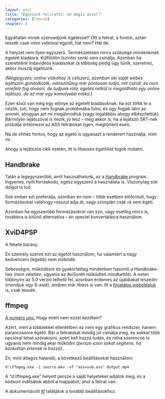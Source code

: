 ```yaml
---
layout: post
title: "Égessünk feliratot: de mégis mivel?"
categories: [fansub]
chapter: 4
---
```


Egyáltalán minek szenvedjünk égetéssel? Ott a felirat, a fontok, aztán tessék csak vinni videóval együtt, hát nem? Hát de.


A helyzet nem ilyen egyszerű. Természetesen nincs szüksége mindenkinek égetett kiadásra. Külföldön (szinte) senki sem csinálja. Azonban ha szeretnénk Indavideós kiadásokat (a többség pedig úgy tűnik, szeretne), akkor muszáj égetnünk.

*(Megjegyzés: online videóhoz is célszerű, azonban aki saját webes lejátszón gondolkozik, valószínűleg már pontosan tudja, mit csinál, és nem errefelé fog olvasni,
de tudjunk róla: égetés nélkül is megoldható egy online lejátszó, de az már egy komolyabb móka.)*


Ezen kívül van még egy előnye az égetett kiadásoknak: ha ezt töltik le a nézők, tuti, hogy nem fognak problémába futni, és úgy fogják látni az animét, ahogyan azt mi megálmodtuk (vagy legalábbis ahogy elkészítettük).
Bármilyen lejátszóval is nézik, jó lesz – még akkor is, ha a lejátszó SRT-nek próbálja értelmezni az ASS feliratokat (igen, megtörtént eset).


Na de ehhez fontos, hogy az égető is ugyanazt a renderert használja, mint mi.

Ahogy a lejátszós cikk esetén, itt is libasses égetőket fogok mutatni.


## Handbrake

Talán a legegyszerűbb, amit használhatunk, az a [Handbrake](https://handbrake.fr/) program. Ingyenes, nyílt forráskódú, egész egyszerű a használata is. Viszonylag sok dolgot is tud.

Sok ember ezt preferálja, azonban én nem – több esetben előfordult, hogy formázásokat valahogy rosszul adja át, vagy szimplán csak rá sem égeti.

Azonban ha egyszerűbb formázásokról van szó, vagy esetleg nincs is, továbbra is kitűnő alternatíva – én speciel konvertálásra használom.


## XviD4PSP

A fekete bárány.

Én személy szerint ezt az égetőt használom, ha valamiért a nagy kedvencem (lejjebb) nem működik.

Sebességre, működésre és gyakorlatilag mindenben hasonló a Handbrake-hez (nem véletlen, ugyanis az AviSynth működteti mindkettőt).
A neten többnyire az 5.0 verzió lelhető fel, azonban érdemes az újabbakat leszedni (mondjuk egy 8-asat), amiben már libass is van. Itt a [hivatalos weboldaluk](https://winnydows.com/en/downloads/) is, csak tessék.


## ffmpeg

[A numero uno.](https://ffmpeg.org/) Hogy miért nem ezzel kezdtem?

Azért, mert a többiekkel ellentétben ez nem egy grafikus rendszer, hanem parancssoros égető. Bár a feliratokat mindig jól csinálja meg, és sokkal több opcióval lehet szórakozni,
azért kell hozzá tudás, és néha szerencse is: ugyanis nem mindig akar működni *(persze ezen sokat segítene, ha konkrétan értenék is hozzá)*.


Én, mint átlagos halandó, a következő beállításokat használom:
	
`d:\ffmpeg.exe -i source.mkv -vf "ass=sub.ass" Output.mp4`


A “d:\ffmpeg.exe” helyett persze a saját helyeteket adjátok meg, és a kódsort indítsátok abból a mappából, ahol a felirat van.


A dokumentációt [itt](https://ffmpeg.org/ffmpeg.html) találjátok a további beállításokhoz.